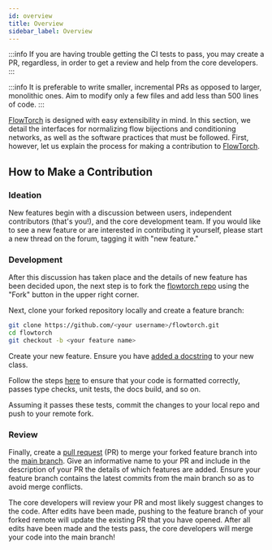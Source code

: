 ```yaml
---
id: overview
title: Overview
sidebar_label: Overview
---
```

:::info
If you are having trouble getting the CI tests to pass, you may create a PR, regardless, in order to get a review and help from the core developers.
:::

:::info
It is preferable to write smaller, incremental PRs as opposed to larger, monolithic ones. Aim to modify only a few files and add less than 500 lines of code.
:::

[FlowTorch](https://flowtorch.ai) is designed with easy extensibility in mind. In this section, we detail the interfaces for normalizing flow bijections and conditioning networks, as well as the software practices that must be followed. First, however, let us explain the process for making a contribution to [FlowTorch](https://flowtorch.ai).

## How to Make a Contribution
### Ideation
New features begin with a discussion between users, independent contributors (that's you!), and the core development team. If you would like to see a new feature or are interested in contributing it yourself, please start a new thread on the forum, tagging it with "new feature."

### Development
After this discussion has taken place and the details of new feature has been decided upon, the next step is to fork the [flowtorch repo](https://github.com/facebookincubator/flowtorch) using the "Fork" button in the upper right corner.

Next, clone your forked repository locally and create a feature branch:

```bash
git clone https://github.com/<your username>/flowtorch.git
cd flowtorch
git checkout -b <your feature name>
```

Create your new feature. Ensure you have [added a docstring](/dev/docs) to your new class.

Follow the steps [here](/dev/ops#successful-commits) to ensure that your code is formatted correctly, passes type checks, unit tests, the docs build, and so on.

Assuming it passes these tests, commit the changes to your local repo and push to your remote fork.

### Review
Finally, create a [pull request](https://docs.github.com/en/github/collaborating-with-issues-and-pull-requests/about-pull-requests) (PR) to merge your forked feature branch into the [main branch](https://github.com/facebookincubator/flowtorch). Give an informative name to your PR and include in the description of your PR the details of which features are added. Ensure your feature branch contains the latest commits from the main branch so as to avoid merge conflicts.

The core developers will review your PR and most likely suggest changes to the code. After edits have been made, pushing to the feature branch of your forked remote will update the existing PR that you have opened. After all edits have been made and the tests pass, the core developers will merge your code into the main branch!
